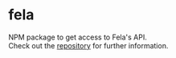 # fela

NPM package to get access to Fela's API.<br>
Check out the [repository](https://github.com/rofrischmann/fela) for further information.
